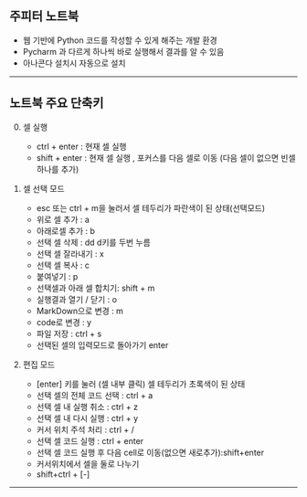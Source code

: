 ## 주피터 노트북

- 웹 기반에 Python 코드를 작성할 수 있게 해주는 개발 환경
- Pycharm 과 다르게 하나씩 바로 실행해서 결과를 알 수 있음
- 아나콘다 설치시 자동으로 설치

---

## 노트북 주요 단축키

0. 셀 실행
    - ctrl + enter : 현재 셀 실행
    - shift + enter : 현재 셀  실행 , 포커스를 다음 셀로 이동 (다음 셀이 없으면 빈셀 하나를 추가)

1. 셀 선택 모드
    - esc 또는 ctrl + m을 눌러서 셀 테두리가 파란색이 된 상태(선택모드)
    - 위로 셀 추가 : a
    - 아래로셀 추가 : b  
    - 선택 셀 삭제 : dd  d키를 두번 누름
    - 선택 셀 잘라내기 : x
    - 선택 셀 복사 : c  
    - 붙여넣기 : p
    - 선택셀과 아래 셀 합치기: shift + m
    - 실행결과 열기 / 닫기 : o
    - MarkDown으로 변경 : m    
    - code로 변경 : y
    - 파일 저장 : ctrl + s 
    - 선택된 셀의 입력모드로 돌아가기 enter
    
2. 편집 모드 
    - [enter] 키를 눌러 (셀 내부 클릭) 셀 테두리가 초록색이 된 상태
    - 선택 셀의 전체 코드 선택 : ctrl + a
    - 선택 셀 내 실행 취소 : ctrl + z
    - 선택 셀 내 다시 실행 : ctrl + y
    - 커서 위치 주석 처리 : ctrl + /
    - 선택 셀 코드 실행 : ctrl + enter
    - 선택 셀 코드 실행 후 다음 cell로 이동(없으면 새로추가):shift+enter
    - 커서위치에서 셀을 둘로 나누기
    - shift+ctrl + [-]  

---

